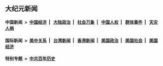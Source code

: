 ## 大纪元新闻

#### 中国新闻 &nbsp;>&nbsp; [中国经济](indexes/ncid283/README.md?05210045) &nbsp;| &nbsp; [大陆政治](indexes/ncid277/README.md?05210045) &nbsp;| &nbsp; [社会万象](indexes/ncid282/README.md?05210045) &nbsp;| &nbsp; [中国人权](indexes/ncid278/README.md?05210045) &nbsp;| &nbsp; [群体事件](indexes/ncid279/README.md?05210045) &nbsp;| &nbsp; [天灾人祸](indexes/ncid280/README.md?05210045)

#### 国际新闻 &nbsp;>&nbsp; [美中关系](indexes/nf1412576/README.md?05210045) &nbsp;| &nbsp; [台湾新闻](indexes/ncid1349361/README.md?05210045) &nbsp;| &nbsp; [香港新闻](indexes/ncid1349362/README.md?05210045) &nbsp;| &nbsp; [美国政治](indexes/ncid1078159/README.md?05210045) &nbsp;| &nbsp; [美国社会](indexes/ncid1078160/README.md?05210045) &nbsp;| &nbsp; [美国经济](indexes/ncid1078158/README.md?05210045)

#### 特别专题 &nbsp;>&nbsp; [中共百年历史](https://github.com/epoch-news/epoch-special/blob/master/README.md?05210045)  

